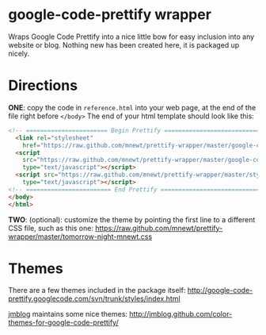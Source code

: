 google-code-prettify wrapper
=======================

Wraps Google Code Prettify into a nice little bow for easy inclusion into any website or blog. Nothing new has been created here, it is packaged up nicely.


# Directions

**ONE**: copy the code in `reference.html` into your web page, at the end of the file right before `</body>`
The end of your html template should look like this:

```html
<!-- ======================= Begin Prettify ============================-->
  <link rel="stylesheet" 
    href="https://raw.github.com/mnewt/prettify-wrapper/master/google-code-prettify/src/prettify.css">
  <script 
    src="https://raw.github.com/mnewt/prettify-wrapper/master/google-code-prettify/src/prettify.js" 
    type="text/javascript"></script>
  <script src="https://raw.github.com/mnewt/prettify-wrapper/master/styleCode.js" 
    type="text/javascript"></script>
<!-- ======================== End Prettify =============================-->
</body>
</html>
```
**TWO**: (optional): customize the theme by pointing the first line to a different CSS file, such as this one:
https://raw.github.com/mnewt/prettify-wrapper/master/tomorrow-night-mnewt.css


# Themes

There are a few themes included in the package itself:
http://google-code-prettify.googlecode.com/svn/trunk/styles/index.html

[jmblog](https://github.com/jmblog) maintains some nice themes:
http://jmblog.github.com/color-themes-for-google-code-prettify/